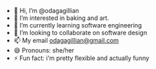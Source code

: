 - 👋 Hi, I’m @odagagillian
- 👀 I’m interested in baking and art.
- 🌱 I’m currently learning software engineering
- 💞️ I’m looking to collaborate on software design
- 📫 My email odagagillian@gmail.com
- 😄 Pronouns: she/her
- ⚡ Fun fact: i'm pretty flexible and actually funny

<!---
odagagillian/odagagillian is a ✨ special ✨ repository because its `README.md` (this file) appears on your GitHub profile.
You can click the Preview link to take a look at your changes.
--->
